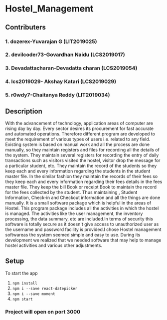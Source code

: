 # Hostel_Management

## Contributers
### 1. dozerex-Yuvarajan G (LIT2019025)
### 2. devilcoder73-Govardhan Naidu (LCS2019017)
### 3. Devadattacharan-Devadatta charan (LCS2019054)
### 4. lcs2019029- Akshay Katari (LCS2019029)
### 5. r0wdy7-Chaitanya Reddy (LIT2019034)

## Description
With the advancement of technology, application areas of computer are rising day by day. Every sector  desires  its  procurement  for  fast  accurate  and  automated  operations.  Therefore  different program are developed to meet the requirement of various types of users i.e. related to any field.
Existing system is based on manual work and all the process are done manually, so they maintain registers and files for recording all the details of the system. They maintain several registers for recording the entry of daily transactions such as visitors visited the hostel, visitor drop the message for a particular student, etc. They maintain the record of the students so they keep each and every information regarding the students in the student master file. In the similar fashion they maintain the records of their fees so they keep each and every information regarding their fees details in the fees master file. They keep the bill Book or receipt Book to maintain the record for the fees collected by the student. Thus maintaining , Student Information, Check-in and Checkout information and all the things are done manually. It  is  a  small  software  package  which  is  helpful  in  the  areas  of  Hostel.  This program package includes all the activities in which the hostel is managed. The activities like the user management, the inventory processing, the data summary, etc are included.In terms of security this software is totally secure as it doesn't give access to unauthorized user as the username and password facility is provided.I  chose  Hostel  management  softwareas  the  system  seemed  simple  and  easy  to  use.  During  its development we realized that we needed software that may help to manage hostel activities and various other adjustments.

## Setup
To start the app
1. `npm install`
2. `npm i --save react-datepicker`
3. `npm i --save moment`
4. `npm start`

### Project will open on port 3000
